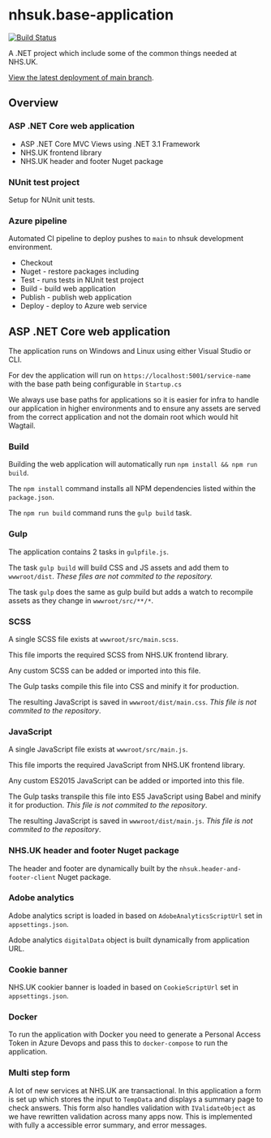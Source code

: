# nhsuk.base-application

[![Build Status](https://dev.azure.com/nhsuk/nhsuk.base-application/_apis/build/status/tomdoughty.nhsuk.base-application?branchName=main)](https://dev.azure.com/nhsuk/nhsuk.base-application/_build/latest?definitionId=658&branchName=main)

A .NET project which include some of the common things needed at NHS.UK.

[View the latest deployment of main branch](https://nhsuk-base-application-dev-uks.azurewebsites.net/service-name).

## Overview

### ASP .NET Core web application
- ASP .NET Core MVC Views using .NET 3.1 Framework
- NHS.UK frontend library
- NHS.UK header and footer Nuget package

### NUnit test project
Setup for NUnit unit tests.

### Azure pipeline
Automated CI pipeline to deploy pushes to `main` to nhsuk development environment.
- Checkout
- Nuget - restore packages including 
- Test - runs tests in NUnit test project
- Build - build web application
- Publish - publish web application
- Deploy - deploy to Azure web service


## ASP .NET Core web application
The application runs on Windows and Linux using either Visual Studio or CLI.

For dev the application will run on `https://localhost:5001/service-name` with the base path being configurable in `Startup.cs`

We always use base paths for applications so it is easier for infra to handle our application in higher environments and to ensure any assets are served from the correct application and not the domain root which would hit Wagtail.


### Build
Building the web application will automatically run `npm install && npm run build`.

The `npm install` command installs all NPM dependencies listed within the `package.json`.

The `npm run build` command runs the `gulp build` task.

### Gulp
The application contains 2 tasks in `gulpfile.js`.

The task `gulp build` will build CSS and JS assets and add them to `wwwroot/dist`. _These files are not commited to the repository._

The task `gulp` does the same as gulp build but adds a watch to recompile assets as they change in `wwwroot/src/**/*`.

### SCSS
A single SCSS file exists at `wwwroot/src/main.scss`.

This file imports the required SCSS from NHS.UK frontend library.

Any custom SCSS can be added or imported into this file.

The Gulp tasks compile this file into CSS and minify it for production.

The resulting JavaScript is saved in `wwwroot/dist/main.css`. _This file is not commited to the repository_.

### JavaScript
A single JavaScript file exists at `wwwroot/src/main.js`.

This file imports the required JavaScript from NHS.UK frontend library.

Any custom ES2015 JavaScript can be added or imported into this file.

The Gulp tasks transpile this file into ES5 JavaScript using Babel and minify it for production. _This file is not commited to the repository_.

The resulting JavaScript is saved in `wwwroot/dist/main.js`. _This file is not commited to the repository_.

### NHS.UK header and footer Nuget package
The header and footer are dynamically built by the `nhsuk.header-and-footer-client` Nuget package.

### Adobe analytics
Adobe analytics script is loaded in based on `AdobeAnalyticsScriptUrl` set in `appsettings.json`.

Adobe analytics `digitalData` object is built dynamically from application URL.

### Cookie banner
NHS.UK cookier banner is loaded in based on `CookieScriptUrl` set in `appsettings.json`.

### Docker
To run the application with Docker you need to generate a Personal Access Token in Azure Devops and pass this to `docker-compose` to run the application.

### Multi step form
A lot of new services at NHS.UK are transactional. In this application a form is set up which stores the input to `TempData` and displays a summary page to check answers. This form also handles validation with `IValidateObject` as we have rewritten validation across many apps now. This is implemented with fully a accessible error summary, and error messages.
